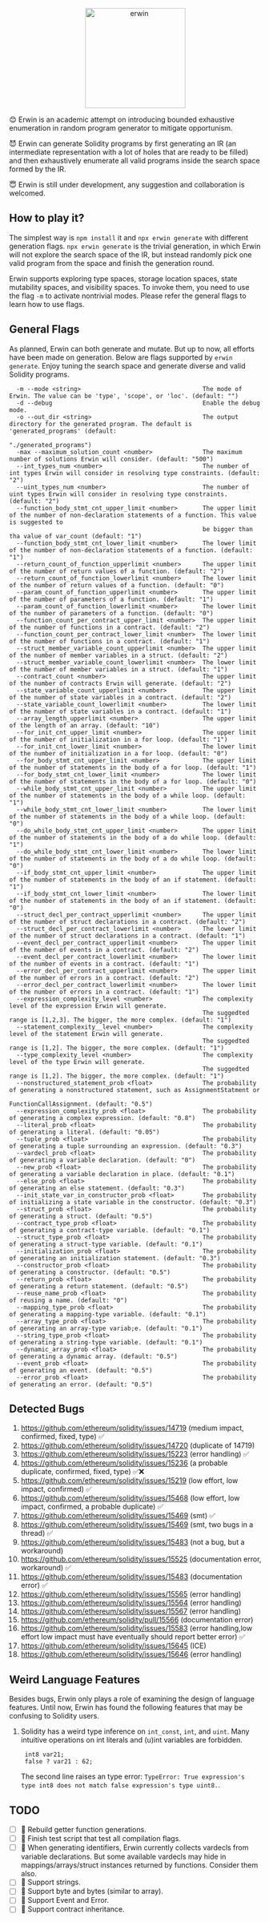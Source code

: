 <p align="center">
<img src="Erwin_icon.png" alt="erwin" width="200"/>
</p>

:blush: Erwin is an academic attempt on introducing bounded exhaustive enumeration in random program generator to mitigate opportunism.

:smiling_imp: Erwin can generate Solidity programs by first generating an IR (an intermediate representation with a lot of holes that are ready to be filled) and then exhaustively enumerate all valid programs inside the search space formed by the IR.

:innocent: Erwin is still under development, any suggestion and collaboration is welcomed.

## How to play it?

The simplest way is `npm install` it and `npx erwin generate` with different generation flags. `npx erwin generate` is the trivial generation, in which Erwin will not explore the search space of the IR, but instead randomly pick one valid program from the space and finish the generation round.

Erwin supports exploring type spaces, storage location spaces, state mutability spaces, and visibility spaces. To invoke them, you need to use the flag `-m` to activate nontrivial modes. Please refer the general flags to learn how to use flags.

## General Flags

As planned, Erwin can both generate and mutate. But up to now, all efforts have been made on generation. Below are flags supported by `erwin generate`.
Enjoy tuning the search space and generate diverse and valid Solidity programs.

```
  -m --mode <string>                                  The mode of Erwin. The value can be 'type', 'scope', or 'loc'. (default: "")
  -d --debug                                          Enable the debug mode.
  -o --out_dir <string>                               The output directory for the generated program. The default is 'generated_programs' (default:
                                                      "./generated_programs")
  -max --maximum_solution_count <number>              The maximum number of solutions Erwin will consider. (default: "500")
  --int_types_num <number>                            The number of int types Erwin will consider in resolving type constraints. (default: "2")
  --uint_types_num <number>                           The number of uint types Erwin will consider in resolving type constraints. (default: "2")
  --function_body_stmt_cnt_upper_limit <number>       The upper limit of the number of non-declaration statements of a function. This value is suggested to
                                                      be bigger than tha value of var_count (default: "1")
  --function_body_stmt_cnt_lower_limit <number>       The lower limit of the number of non-declaration statements of a function. (default: "1")
  --return_count_of_function_upperlimit <number>      The upper limit of the number of return values of a function. (default: "2")
  --return_count_of_function_lowerlimit <number>      The lower limit of the number of return values of a function. (default: "0")
  --param_count_of_function_upperlimit <number>       The upper limit of the number of parameters of a function. (default: "1")
  --param_count_of_function_lowerlimit <number>       The lower limit of the number of parameters of a function. (default: "0")
  --function_count_per_contract_upper_limit <number>  The upper limit of the number of functions in a contract. (default: "2")
  --function_count_per_contract_lower_limit <number>  The lower limit of the number of functions in a contract. (default: "1")
  --struct_member_variable_count_upperlimit <number>  The upper limit of the number of member variables in a struct. (default: "2")
  --struct_member_variable_count_lowerlimit <number>  The lower limit of the number of member variables in a struct. (default: "1")
  --contract_count <number>                           The upper limit of the number of contracts Erwin will generate. (default: "2")
  --state_variable_count_upperlimit <number>          The upper limit of the number of state variables in a contract. (default: "2")
  --state_variable_count_lowerlimit <number>          The lower limit of the number of state variables in a contract. (default: "1")
  --array_length_upperlimit <number>                  The upper limit of the length of an array. (default: "10")
  --for_init_cnt_upper_limit <number>                 The upper limit of the number of initialization in a for loop. (default: "1")
  --for_init_cnt_lower_limit <number>                 The lower limit of the number of initialization in a for loop. (default: "0")
  --for_body_stmt_cnt_upper_limit <number>            The upper limit of the number of statements in the body of a for loop. (default: "1")
  --for_body_stmt_cnt_lower_limit <number>            The lower limit of the number of statements in the body of a for loop. (default: "0")
  --while_body_stmt_cnt_upper_limit <number>          The upper limit of the number of statements in the body of a while loop. (default: "1")
  --while_body_stmt_cnt_lower_limit <number>          The lower limit of the number of statements in the body of a while loop. (default: "0")
  --do_while_body_stmt_cnt_upper_limit <number>       The upper limit of the number of statements in the body of a do while loop. (default: "1")
  --do_while_body_stmt_cnt_lower_limit <number>       The lower limit of the number of statements in the body of a do while loop. (default: "0")
  --if_body_stmt_cnt_upper_limit <number>             The upper limit of the number of statements in the body of an if statement. (default: "1")
  --if_body_stmt_cnt_lower_limit <number>             The lower limit of the number of statements in the body of an if statement. (default: "0")
  --struct_decl_per_contract_upperlimit <number>      The upper limit of the number of struct declarations in a contract. (default: "2")
  --struct_decl_per_contract_lowerlimit <number>      The lower limit of the number of struct declarations in a contract. (default: "1")
  --event_decl_per_contract_upperlimit <number>       The upper limit of the number of events in a contract. (default: "2")
  --event_decl_per_contract_lowerlimit <number>       The lower limit of the number of events in a contract. (default: "1")
  --error_decl_per_contract_upperlimit <number>       The upper limit of the number of errors in a contract. (default: "2")
  --error_decl_per_contract_lowerlimit <number>       The lower limit of the number of errors in a contract. (default: "1")
  --expression_complexity_level <number>              The complexity level of the expression Erwin will generate.
                                                      The suggedted range is [1,2,3]. The bigger, the more complex. (default: "1")
  --statement_complexity__level <number>              The complexity level of the statement Erwin will generate.
                                                      The suggedted range is [1,2]. The bigger, the more complex. (default: "1")
  --type_complexity_level <number>                    The complexity level of the type Erwin will generate.
                                                      The suggedted range is [1,2]. The bigger, the more complex. (default: "1")
  --nonstructured_statement_prob <float>              The probability of generating a nonstructured statement, such as AssignmentStatment or
                                                      FunctionCallAssignment. (default: "0.5")
  --expression_complexity_prob <float>                The probability of generating a complex expression. (default: "0.8")
  --literal_prob <float>                              The probability of generating a literal. (default: "0.05")
  --tuple_prob <float>                                The probability of generating a tuple surrounding an expression. (default: "0.3")
  --vardecl_prob <float>                              The probability of generating a variable declaration. (default: "0")
  --new_prob <float>                                  The probability of generating a variable declaration in place. (default: "0.1")
  --else_prob <float>                                 The probability of generating an else statement. (default: "0.3")
  --init_state_var_in_constructor_prob <float>        The probability of initializing a state variable in the constructor. (default: "0.3")
  --struct_prob <float>                               The probability of generating a struct. (default: "0.5")
  --contract_type_prob <float>                        The probability of generating a contract-type variable. (default: "0.1")
  --struct_type_prob <float>                          The probability of generating a struct-type variable. (default: "0.1")
  --initialization_prob <float>                       The probability of generating an initialization statement. (default: "0.3")
  --constructor_prob <float>                          The probability of generating a constructor. (default: "0.5")
  --return_prob <float>                               The probability of generating a return statement. (default: "0.5")
  --reuse_name_prob <float>                           The probability of reusing a name. (default: "0")
  --mapping_type_prob <float>                         The probability of generating a mapping-type variable. (default: "0.1")
  --array_type_prob <float>                           The probability of generating an array-type variab;e. (default: "0.1")
  --string_type_prob <float>                          The probability of generating a string-type variable. (default: "0.1")
  --dynamic_array_prob <float>                        The probability of generating a dynamic array. (default: "0.5")
  --event_prob <float>                                The probability of generating an event. (default: "0.5")
  --error_prob <float>                                The probability of generating an error. (default: "0.5")
```


## Detected Bugs

1. https://github.com/ethereum/solidity/issues/14719 (medium impact, confirmed, fixed, type) ✅
2. https://github.com/ethereum/solidity/issues/14720 (duplicate of 14719)
3. https://github.com/ethereum/solidity/issues/15223 (error handling) ✅
4. https://github.com/ethereum/solidity/issues/15236 (a probable duplicate, confirmed, fixed, type) ✅❌
5. https://github.com/ethereum/solidity/issues/15219 (low effort, low impact, confirmed) ✅
6. https://github.com/ethereum/solidity/issues/15468 (low effort, low impact, confirmed, a probable duplicate) ✅
7. https://github.com/ethereum/solidity/issues/15469 (smt) ✅
8. https://github.com/ethereum/solidity/issues/15469 (smt, two bugs in a thread) ✅
9. https://github.com/ethereum/solidity/issues/15483 (not a bug, but a workaround)
10. https://github.com/ethereum/solidity/issues/15525 (documentation error, workaround) ✅
11. https://github.com/ethereum/solidity/issues/15483 (documentation error) ✅
12. https://github.com/ethereum/solidity/issues/15565 (error handling)
13. https://github.com/ethereum/solidity/issues/15564 (error handling)
14. https://github.com/ethereum/solidity/issues/15567 (error handling)
15. https://github.com/ethereum/solidity/pull/15566 (documentation error)
16. https://github.com/ethereum/solidity/issues/15583 (error handling,low effort low impact must have eventually should report better error) ✅
17. https://github.com/ethereum/solidity/issues/15645 (ICE)
18. https://github.com/ethereum/solidity/issues/15646 (error handling)

## Weird Language Features

Besides bugs, Erwin only plays a role of examining the design of language features. Until now, Erwin has found the following features that may be confusing to Solidity users.

1. Solidity has a weird type inference on `int_const`, `int`, and `uint`. Many intuitive operations on int literals and (u)int variables are forbidden.
   ```solidity
    int8 var21;
    false ? var21 : 62;
   ```
   The second line raises an type error:  `TypeError: True expression's type int8 does not match false expression's type uint8.`.

## TODO

- [ ] :hammer: Rebuild getter function generations.
- [ ] :hammer: Finish test script that test all compilation flags.
- [ ] :hammer: When generating identifiers, Erwin currently collects vardecls from variable declarations. But some available vardecls may hide in mappings/arrays/struct instances returned by functions. Consider them also.
- [ ] :hammer: Support strings.
- [ ] :hammer: Support byte and bytes (similar to array).
- [ ] :hammer: Support Event and Error.
- [ ] :hammer: Support contract inheritance.